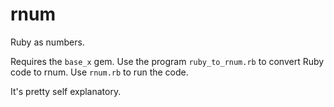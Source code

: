 # rnum

Ruby as numbers.

Requires the `base_x` gem. Use the program `ruby_to_rnum.rb` to convert Ruby code to rnum. Use `rnum.rb` to run the code.

It's pretty self explanatory.
